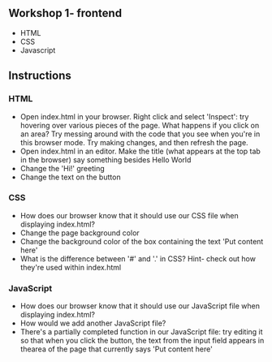 ## Workshop 1- frontend

 - HTML
 - CSS
 - Javascript

## Instructions

### HTML
 - Open index.html in your browser. Right click and select 'Inspect': try hovering over various pieces of the page. What happens if you click on an area? Try messing around with the code that you see when you're in this browser mode. Try making changes, and then refresh the page.
 - Open index.html in an editor. Make the title (what appears at the top tab in the browser) say something besides Hello World
 - Change the 'Hi!' greeting
 - Change the text on the button

### CSS
 - How does our browser know that it should use our CSS file when displaying index.html?
 - Change the page background color
 - Change the background color of the box containing the text 'Put content here'
 - What is the difference between '#' and '.' in CSS? Hint- check out how they're used within index.html

### JavaScript
 - How does our browser know that it should use our JavaScript file when displaying index.html?
 - How would we add another JavaScript file?
 - There's a partially completed function in our JavaScript file: try editing it so that when you click the button, the text from the input field appears in thearea of the page that currently says 'Put content here'
